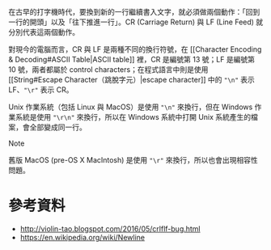 在古早的打字機時代，要換到新的一行繼續書入文字，就必須做兩個動作：「回到一行的開頭」以及「往下推進一行」。CR (Carriage Return) 與 LF (Line Feed) 就分別代表這兩個動作。

對現今的電腦而言，CR 與 LF 是兩種不同的換行符號，在 [[Character Encoding & Decoding#ASCII Table|ASCII table]] 裡，CR 是編號第 13 號；LF 是編號第 10 號，兩者都屬於 control characters；在程式語言中則是使用 [[String#Escape Character（跳脫字元）|escape character]] 中的 `"\n"` 表示 LF、`"\r"` 表示 CR。

Unix 作業系統（包括 Linux 與 MacOS）是使用 `"\n"` 來換行，但在 Windows 作業系統是使用 `"\r\n"` 來換行，所以在 Windows 系統中打開 Unix 系統產生的檔案，會全部變成同一行。

> [!Note]
> 舊版 MacOS (pre-OS X MacIntosh) 是使用 `"\r"` 來換行，所以也會出現相容性問題。

# 參考資料

- <http://violin-tao.blogspot.com/2016/05/crlflf-bug.html>
- <https://en.wikipedia.org/wiki/Newline>
